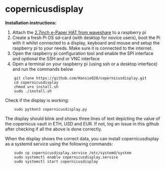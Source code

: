 # copernicusdisplay

**Installation instructions:**
1. Attach the [2.7inch e-Paper HAT from waveshare](https://www.waveshare.com/product/displays/e-paper/epaper-2/2.7inch-e-paper-hat.htm) to a raspberry pi
2. Create a fresh Pi OS sd-card (with desktop for novice users), boot the Pi with it whilst connected to a display, keyboard and mouse and setup the raspberry pi to your needs. Make sure it is connected to the internet.
1. Open the raspberry pi configuration tool and enable the SPI interface and optional the SSH and or VNC interface
1. Open a terminal on your raspberry pi (using ssh or a desktop interface) and run the commands below
```
    git clone https://github.com/Hansie020/copernicusdisplay.git
    cd copernicusdisplay
    chmod u+x install.sh
    sudo ./install.sh
```
Check if the display is working:
```
    sudo python3 copernicusdisplay.py
```
The display should blink and shows three lines of text depicting the value of the copernicus vault in ETH, USD and EUR. If not, log an issue in this github after checking if all the above is done correctly.

When the display shows the correct data, you can install copernicusdisplay as a systemd service using the following commands:
```
    sudo cp copernicusdisplay.service /etc/systemd/system
    sudo systemctl enable copernicusdisplay.service
    sudo systemctl start copernicusdisplay
```
